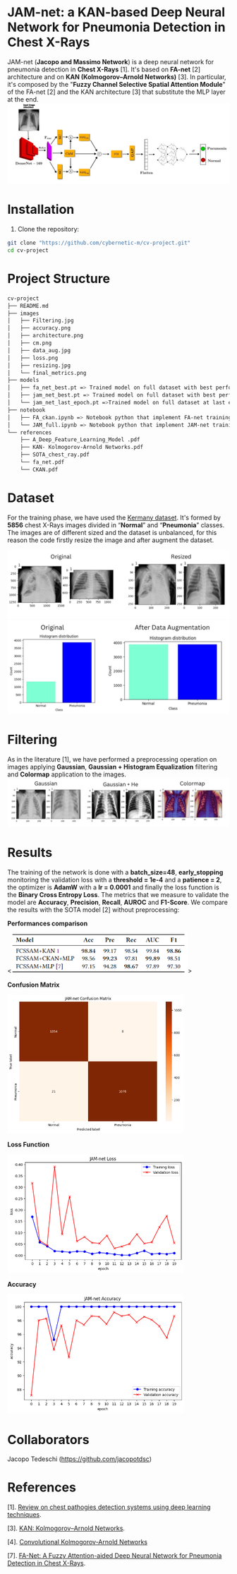 # JAM-net: a KAN-based Deep Neural Network for Pneumonia Detection in Chest X-Rays 

JAM-net (**Jacopo and Massimo Network**) is a deep neural network for pneumonia detection in **Chest X-Rays** [1]. It's based on **FA-net** [2] architecture and on **KAN (Kolmogorov–Arnold Networks)** [3].
In particular, it's composed by the "**Fuzzy Channel Selective Spatial Attention Module**" of the FA-net [2] and the KAN architecture [3] that substitute the MLP layer at the end.
![Alt Text](images/architecture.png)

# Installation
1. Clone the repository:  
 ```sh 
 git clone "https://github.com/cybernetic-m/cv-project.git"
 cd cv-project
 ```
# Project Structure 

```sh 
cv-project
├── README.md
├── images
│   ├── Filtering.jpg
│   ├── accuracy.png
│   ├── architecture.png
│   ├── cm.png
│   ├── data_aug.jpg
│   ├── loss.png
│   ├── resizing.jpg
│   └── final_metrics.png
├── models
│   ├── fa_net_best.pt => Trained model on full dataset with best performance on loss
│   ├── jam_net_best.pt => Trained model on full dataset with best performance on loss
│   └── jam_net_last_epoch.pt =>Trained model on full dataset at last epoch
├── notebook
│   ├── FA_ckan.ipynb => Notebook python that implement FA-net training with ckan
│   └── JAM_full.ipynb => Notebook python that implement JAM-net training
└── references
    ├── A_Deep_Feature_Learning_Model .pdf
    ├── KAN- Kolmogorov-Arnold Networks.pdf
    ├── SOTA_chest_ray.pdf
    └── fa_net.pdf
    └── CKAN.pdf
```
    
# Dataset
For the training phase, we have used the [Kermany dataset](https://data.mendeley.com/datasets/rscbjbr9sj/2). It's formed by **5856** chest X-Rays images divided in “**Normal**” and “**Pneumonia**” classes.
The images are of different sized and the dataset is unbalanced, for this reason the code firstly resize the image and after augment the dataset.

![Alt Text](images/resizing.jpg)
![Alt Text](images/data_aug.jpg)

# Filtering
As in the literature [1], we have performed a preprocessing operation on images applying **Gaussian**, **Gaussian + Histogram Equalization** filtering and **Colormap** application to the images.
![Alt Text](images/Filtering.jpg)

# Results
The training of the network is done with a **batch_size=48**, **early_stopping** monitoring the validation loss with a **threshold = 1e-4** and a **patience = 2**, the optimizer is **AdamW** with a **lr = 0.0001** and finally the loss function is the **Binary Cross Entropy Loss**. The metrics that we measure to validate the model are **Accuracy**, **Precision**, **Recall**, **AUROC** and **F1-Score**. We compare the results with the SOTA model [2] without preprocessing:

**Performances comparison**

<<img src="images/final_metrics.PNG" alt="Alt Text" width="400">>


**Confusion Matrix**

<img src="images/cm.png" alt="Alt Text" width="400">


**Loss Function**

<img src="images/loss.png" alt="Alt Text" width="400">


**Accuracy**

<img src="images/accuracy.png" alt="Alt Text" width="400">


# Collaborators
Jacopo Tedeschi (https://github.com/jacopotdsc)


# References
[1]. [Review on chest pathogies detection systems using deep learning techniques](https://link.springer.com/article/10.1007/s10462-023-10457-9#Abs1).

[3]. [KAN: Kolmogorov–Arnold Networks](https://arxiv.org/pdf/2404.19756).

[4]. [Convolutional Kolmogorov-Arnold Networks](https://arxiv.org/pdf/2406.13155)

[7]. [FA-Net: A Fuzzy Attention-aided Deep Neural Network for Pneumonia Detection in Chest X-Rays](https://arxiv.org/pdf/2406.15117).
